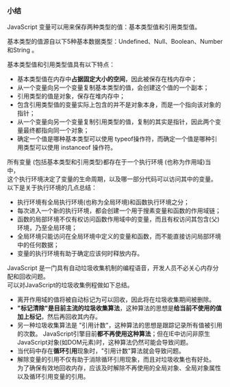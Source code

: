 ### 小结
 
JavaScript 变量可以用来保存两种类型的值：基本类型值和引用类型值。

基本类型的值源自以下5种基本数据类型：Undefined、Null、Boolean、Number 和String 。

基本类型值和引用类型值具有以下特点：

 - 基本类型值在内存中**占据固定大小的空间**，因此被<red>保存在栈内存</red>中；
 - 从一个变量向另一个变量复制基本类型的值，会创建这个值的一个副本；
 - 引用类型的值是对象，<red>保存在堆内存</red>中；
 - 包含引用类型值的变量实际上包含的并不是对象本身，而是一个指向该对象的指针；
 - 从一个变量向另一个变量复制引用类型的值，复制的其实是指针，因此两个变量最终都指向同一个对象；
 - 确定一个值是哪种基本类型可以使用 typeof操作符，而确定一个值是哪种引用类型可以使用 instanceof 操作符。

所有变量 (包括基本类型和引用类型)都存在于一个执行环境 (也称为作用域)当中，  
这个执行环境决定了变量的生命周期，以及哪一部分代码可以访问其中的变量。  
以下是关于执行环境的几点总结：

 - 执行环境有全局执行环境(也称为全局环境)和函数执行环境之分；
 - <red>每次进入一个新的执行环境，都会创建一个用于搜素变量和函数的作用域链</red>；
 - 函数的局部环境不仅有权访问函数作用域中的变量，而且有权访问其包含(父)环境，乃至全局环境；
 - 全局环境只能访问在全局环境中定义的变量和函数，而不能直接访问局部环境中的任何数据；
 - 变量的执行环境有助于确定应该何时释放内存。

JavaScript 是一门具有自动垃圾收集机制的编程语音，开发人员不必关心内存分配和回收问题。  
可以对JavaScript的垃圾收集例程做如下总结。

 - 离开作用域的值将被自动标记为可以回收，因此将在垃圾收集期间被删除。
 - **"标记清除"是目前主流的垃圾收集算法**，这种算法的思想是**给当前不使用的值加上标记**，然后再回收其内存。
 - 另一种垃圾收集算法是 "引用计数"，这种算法的思想是跟踪记录所有值被引用的次数。
 	JavaScript引擎目前**都不再使用这种算法**；但在IE中访问非原生JavaScript对象(如DOM元素)时，这种算法仍然可能会导致问题。
 - 当代码中存在**循环引用**现象时，"引用计数"算法就会导致问题。
 - 解除变量的引用不仅有助于消除循环引用现象，而且对垃圾收集也有好处。  
 	为了确保有效地回收内存，应该及时解除不再使用的全局对象、全局对象属性以及循环引用变量的引用。  


